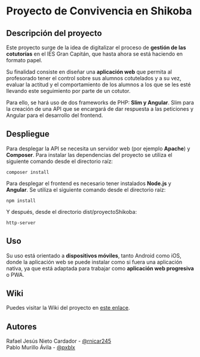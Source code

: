 # Proyecto de Convivencia en Shikoba

## Descripción del proyecto
Este proyecto surge de la idea de digitalizar el proceso de **gestión de las cotutorías** en el IES Gran Capitán, que hasta ahora se está haciendo en formato papel.

Su finalidad consiste en diseñar una **aplicación web** que permita al profesorado tener el control sobre sus alumnos cotutelados y a su vez, evaluar la actitud y el comportamiento de los alumnos a los que se les esté llevando este seguimiento por parte de un cotutor.

Para ello, se hará uso de dos frameworks de PHP: **Slim y Angular**. Slim para la creación de una API que se encargará de dar respuesta a las peticiones y Angular para el desarrollo del frontend.

## Despliegue
Para desplegar la API se necesita un servidor web (por ejemplo **Apache**) y **Composer**. Para instalar las dependencias del proyecto se utiliza el siguiente comando desde el directorio raíz:
```
composer install
```
Para desplegar el frontend es necesario tener instalados **Node.js** y **Angular**. Se utiliza el siguiente comando desde el directorio raíz:
```
npm install
```
Y después, desde el directorio dist/proyectoShikoba:
```
http-server
```

## Uso
Su uso está orientado a **dispositivos móviles**, tanto Android como iOS, donde la aplicación web se puede instalar como si fuera una aplicación nativa, ya que está adaptada para trabajar como **aplicación web progresiva** o PWA.

## Wiki
Puedes visitar la Wiki del proyecto en [este enlace](https://github.com/iesgrancapitan-proyectos/202021daw_junio_nombrepi-pxblx/wiki).

## Autores
Rafael Jesús Nieto Cardador - [@rnicar245](https://github.com/rnicar245)  
Pablo Murillo Ávila - [@pxblx](https://github.com/pxblx)